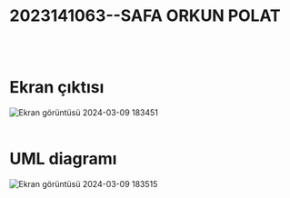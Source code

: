 # 2023141063--SAFA ORKUN POLAT
<br></br>

# Ekran çıktısı
![Ekran görüntüsü 2024-03-09 183451](https://github.com/orknplt/NesneOdev2/assets/162059955/f0126cab-104e-4806-b450-281de6f78b8c)
<br></br>
# UML diagramı
![Ekran görüntüsü 2024-03-09 183515](https://github.com/orknplt/NesneOdev2/assets/162059955/ab5311c8-c612-44b3-8376-3ad2bfdd24f4)


